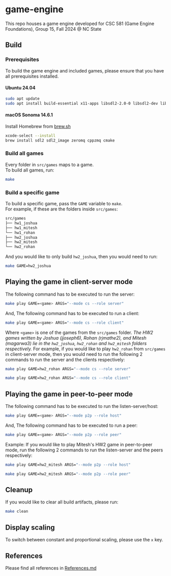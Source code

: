 # game-engine
This repo houses a game engine developed for CSC 581 (Game Engine Foundations), Group 15, Fall 2024 @ NC State

## Build
### Prerequisites
To build the game engine and included games, please ensure that you have all prerequisites installed.

#### Ubuntu 24.04
```bash
sudo apt update
sudo apt install build-essential x11-apps libsdl2-2.0-0 libsdl2-dev libsdl2-image-2.0-0 libsdl2-image-dev libzmq3-dev cmake
```

#### macOS Sonoma 14.6.1
Install Homebrew from [brew.sh](https://brew.sh/)
```bash
xcode-select --install
brew install sdl2 sdl2_image zeromq cppzmq cmake
```

### Build all games
Every folder in `src/games` maps to a game.  
To build all games, run:
```bash
make
```

### Build a specific game
To build a specific game, pass the `GAME` variable to `make`.  
For example, if these are the folders inside `src/games`:
```bash
src/games
├── hw1_joshua
├── hw1_mitesh
└── hw1_rohan
├── hw2_joshua
├── hw2_mitesh
└── hw2_rohan
```
And you would like to only build `hw2_joshua`, then you would need to run:
```bash
make GAME=hw2_joshua
```

<!-- ## Play
After a game has been built, you may play it using this command:
```bash
make play GAME=<game>
```
Where `<game>` is one of the games from the `src/games` folder.  
For example, if you would like to play `hw1_rohan` from `src/games`, then you would need to run:
```bash
make play GAME=hw1_rohan
``` -->

## Playing the game in client-server mode
The following command has to be executed to run the server:
```bash
make play GAME=<game> ARGS="--mode cs --role server"
```

And, The following command has to be executed to run a client:
```bash
make play GAME=<game> ARGS="--mode cs --role client"
```

Where `<game>` is one of the games from the `src/games` folder. *The HW2 games written by Joshua (jjoseph6), Rohan (rjmathe2), 
and Mitesh (magarwa3) lie in the `hw2_joshua`, `hw2_rohan` and `hw2_mitesh` folders respectively.*
For example, if you would like to play `hw2_rohan` from `src/games` in client-server mode, then you would need to run the following 2 commands to run the server and the clients respectively:
```bash
make play GAME=hw2_rohan ARGS="--mode cs --role server"
```
```bash
make play GAME=hw2_rohan ARGS="--mode cs --role client"
```

## Playing the game in peer-to-peer mode
The following command has to be executed to run the listen-server/host:
```bash
make play GAME=<game> ARGS="--mode p2p --role host"
```
And, The following command has to be executed to run a peer:
```bash
make play GAME=<game> ARGS="--mode p2p --role peer"
```
Example: If you would like to play Mitesh's HW2 game in peer-to-peer mode, run the following 2 commands to run the listen-server and the peers respectively:
```bash
make play GAME=hw2_mitesh ARGS="--mode p2p --role host"
```
```bash
make play GAME=hw2_mitesh ARGS="--mode p2p --role peer"
```

## Cleanup
If you would like to clear all build artifacts, please run:
```bash
make clean
```

## Display scaling
To switch between constant and proportional scaling, please use the `x` key.

## References
Please find all references in [References.md](References.md)